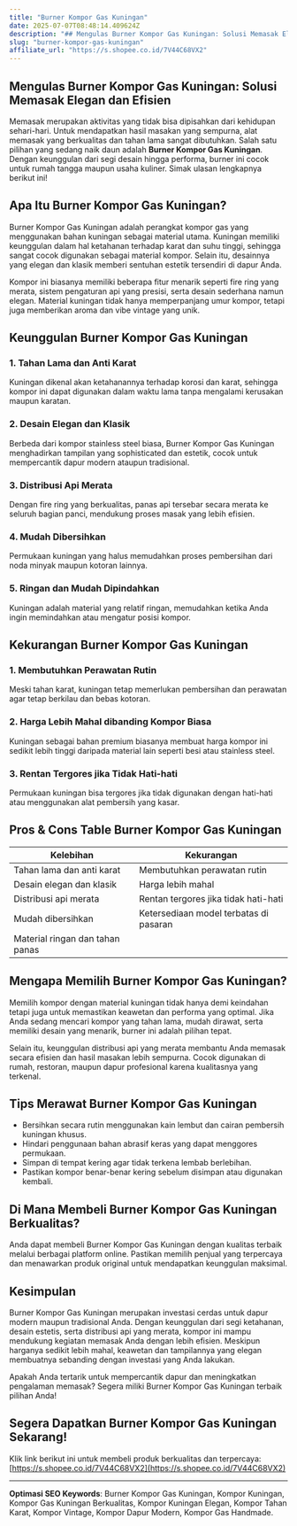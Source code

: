 ```yaml
---
title: "Burner Kompor Gas Kuningan"
date: 2025-07-07T08:48:14.409624Z
description: "## Mengulas Burner Kompor Gas Kuningan: Solusi Memasak Elegan dan Efisien..."
slug: "burner-kompor-gas-kuningan"
affiliate_url: "https://s.shopee.co.id/7V44C68VX2"
---
```

## Mengulas Burner Kompor Gas Kuningan: Solusi Memasak Elegan dan Efisien

Memasak merupakan aktivitas yang tidak bisa dipisahkan dari kehidupan sehari-hari. Untuk mendapatkan hasil masakan yang sempurna, alat memasak yang berkualitas dan tahan lama sangat dibutuhkan. Salah satu pilihan yang sedang naik daun adalah **Burner Kompor Gas Kuningan**. Dengan keunggulan dari segi desain hingga performa, burner ini cocok untuk rumah tangga maupun usaha kuliner. Simak ulasan lengkapnya berikut ini!

## Apa Itu Burner Kompor Gas Kuningan?

Burner Kompor Gas Kuningan adalah perangkat kompor gas yang menggunakan bahan kuningan sebagai material utama. Kuningan memiliki keunggulan dalam hal ketahanan terhadap karat dan suhu tinggi, sehingga sangat cocok digunakan sebagai material kompor. Selain itu, desainnya yang elegan dan klasik memberi sentuhan estetik tersendiri di dapur Anda.

Kompor ini biasanya memiliki beberapa fitur menarik seperti fire ring yang merata, sistem pengaturan api yang presisi, serta desain sederhana namun elegan. Material kuningan tidak hanya memperpanjang umur kompor, tetapi juga memberikan aroma dan vibe vintage yang unik.

## Keunggulan Burner Kompor Gas Kuningan

### 1. Tahan Lama dan Anti Karat
Kuningan dikenal akan ketahanannya terhadap korosi dan karat, sehingga kompor ini dapat digunakan dalam waktu lama tanpa mengalami kerusakan maupun karatan.

### 2. Desain Elegan dan Klasik
Berbeda dari kompor stainless steel biasa, Burner Kompor Gas Kuningan menghadirkan tampilan yang sophisticated dan estetik, cocok untuk mempercantik dapur modern ataupun tradisional.

### 3. Distribusi Api Merata
Dengan fire ring yang berkualitas, panas api tersebar secara merata ke seluruh bagian panci, mendukung proses masak yang lebih efisien.

### 4. Mudah Dibersihkan
Permukaan kuningan yang halus memudahkan proses pembersihan dari noda minyak maupun kotoran lainnya.

### 5. Ringan dan Mudah Dipindahkan
Kuningan adalah material yang relatif ringan, memudahkan ketika Anda ingin memindahkan atau mengatur posisi kompor.

## Kekurangan Burner Kompor Gas Kuningan

### 1. Membutuhkan Perawatan Rutin
Meski tahan karat, kuningan tetap memerlukan pembersihan dan perawatan agar tetap berkilau dan bebas kotoran.

### 2. Harga Lebih Mahal dibanding Kompor Biasa
Kuningan sebagai bahan premium biasanya membuat harga kompor ini sedikit lebih tinggi daripada material lain seperti besi atau stainless steel.

### 3. Rentan Tergores jika Tidak Hati-hati
Permukaan kuningan bisa tergores jika tidak digunakan dengan hati-hati atau menggunakan alat pembersih yang kasar.

## Pros & Cons Table Burner Kompor Gas Kuningan

| Kelebihan                            | Kekurangan                                      |
|-------------------------------------|------------------------------------------------|
| Tahan lama dan anti karat         | Membutuhkan perawatan rutin                  |
| Desain elegan dan klasik          | Harga lebih mahal                            |
| Distribusi api merata             | Rentan tergores jika tidak hati-hati        |
| Mudah dibersihkan                | Ketersediaan model terbatas di pasaran     |
| Material ringan dan tahan panas |                                              |

## Mengapa Memilih Burner Kompor Gas Kuningan?

Memilih kompor dengan material kuningan tidak hanya demi keindahan tetapi juga untuk memastikan keawetan dan performa yang optimal. Jika Anda sedang mencari kompor yang tahan lama, mudah dirawat, serta memiliki desain yang menarik, burner ini adalah pilihan tepat.

Selain itu, keunggulan distribusi api yang merata membantu Anda memasak secara efisien dan hasil masakan lebih sempurna. Cocok digunakan di rumah, restoran, maupun dapur profesional karena kualitasnya yang terkenal.

## Tips Merawat Burner Kompor Gas Kuningan

- Bersihkan secara rutin menggunakan kain lembut dan cairan pembersih kuningan khusus.
- Hindari penggunaan bahan abrasif keras yang dapat menggores permukaan.
- Simpan di tempat kering agar tidak terkena lembab berlebihan.
- Pastikan kompor benar-benar kering sebelum disimpan atau digunakan kembali.

## Di Mana Membeli Burner Kompor Gas Kuningan Berkualitas?

Anda dapat membeli Burner Kompor Gas Kuningan dengan kualitas terbaik melalui berbagai platform online. Pastikan memilih penjual yang terpercaya dan menawarkan produk original untuk mendapatkan keunggulan maksimal.

## Kesimpulan

Burner Kompor Gas Kuningan merupakan investasi cerdas untuk dapur modern maupun tradisional Anda. Dengan keunggulan dari segi ketahanan, desain estetis, serta distribusi api yang merata, kompor ini mampu mendukung kegiatan memasak Anda dengan lebih efisien. Meskipun harganya sedikit lebih mahal, keawetan dan tampilannya yang elegan membuatnya sebanding dengan investasi yang Anda lakukan.

Apakah Anda tertarik untuk mempercantik dapur dan meningkatkan pengalaman memasak? Segera miliki Burner Kompor Gas Kuningan terbaik pilihan Anda!

## Segera Dapatkan Burner Kompor Gas Kuningan Sekarang!

Klik link berikut ini untuk membeli produk berkualitas dan terpercaya: [https://s.shopee.co.id/7V44C68VX2](https://s.shopee.co.id/7V44C68VX2)

---

**Optimasi SEO Keywords**: Burner Kompor Gas Kuningan, Kompor Kuningan, Kompor Gas Kuningan Berkualitas, Kompor Kuningan Elegan, Kompor Tahan Karat, Kompor Vintage, Kompor Dapur Modern, Kompor Gas Handmade.